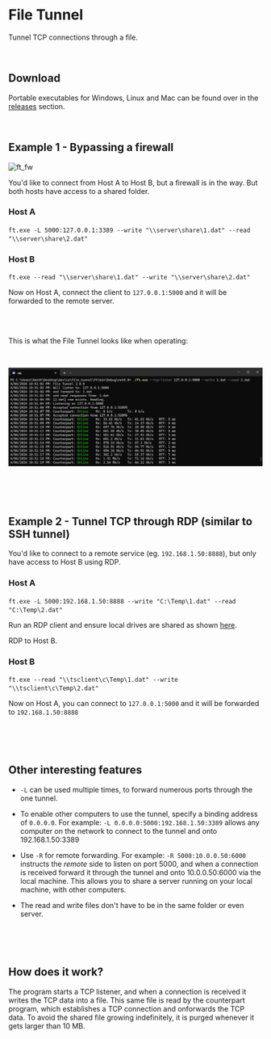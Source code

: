 # File Tunnel

Tunnel TCP connections through a file.

<br />

## Download
Portable executables for Windows, Linux and Mac can be found over in the [releases](https://github.com/fiddyschmitt/File-Tunnel/releases/latest) section.

<br />

## Example 1 - Bypassing a firewall

![ft_fw](img/ft_fw.png?raw=true "Bypass")

You'd like to connect from Host A to Host B, but a firewall is in the way. But both hosts have access to a shared folder.

### Host A
``ft.exe -L 5000:127.0.0.1:3389 --write "\\server\share\1.dat" --read "\\server\share\2.dat"``

### Host B
``ft.exe --read "\\server\share\1.dat" --write "\\server\share\2.dat"``

Now on Host A, connect the client to ``127.0.0.1:5000`` and it will be forwarded to the remote server.

<br />
<br />

This is what the File Tunnel looks like when operating:

<br />

![Screenshot](img/ft_rdp_screenshot.PNG?raw=true "Screenshot")

<br />
<br />
<br />

## Example 2 - Tunnel TCP through RDP (similar to SSH tunnel)

You'd like to connect to a remote service (eg. ``192.168.1.50:8888``), but only have access to Host B using RDP.

### Host A
``ft.exe -L 5000:192.168.1.50:8888 --write "C:\Temp\1.dat" --read "C:\Temp\2.dat"``

Run an RDP client and ensure local drives are shared as shown [here](https://github.com/fiddyschmitt/file_tunnel/assets/15338956/eb890310-47f5-4b46-9f74-471ec1735450).

RDP to Host B.

### Host B
``ft.exe --read "\\tsclient\c\Temp\1.dat" --write "\\tsclient\c\Temp\2.dat"``

Now on Host A, you can connect to `127.0.0.1:5000` and it will be forwarded to `192.168.1.50:8888`

<br />
<br />
<br />

## Other interesting features

* `-L` can be used multiple times, to forward numerous ports through the one tunnel.

* To enable other computers to use the tunnel, specify a binding address of `0.0.0.0`. For example: `-L 0.0.0.0:5000:192.168.1.50:3389` allows any computer on the network to connect to the tunnel and onto 192.168.1.50:3389
	
* Use `-R` for remote forwarding. For example: `-R 5000:10.0.0.50:6000` instructs the _remote_ side to listen on port 5000, and when a connection is received forward it through the tunnel and onto 10.0.0.50:6000 via the local machine. This allows you to share a server running on your local machine, with other computers.
	
* The read and write files don't have to be in the same folder or even server.

<br />
<br />
<br />

## How does it work?
The program starts a TCP listener, and when a connection is received it writes the TCP data into a file. This same file is read by the counterpart program, which establishes a TCP connection and onforwards the TCP data.
To avoid the shared file growing indefinitely, it is purged whenever it gets larger than 10 MB.
